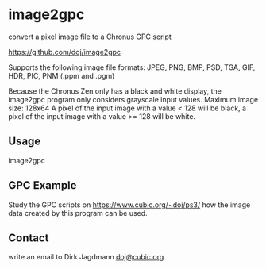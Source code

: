 image2gpc
==========

convert a pixel image file to a Chronus GPC script

https://github.com/doj/image2gpc

Supports the following image file formats: JPEG, PNG, BMP, PSD, TGA, GIF, HDR, PIC, PNM (.ppm and .pgm)

Because the Chronus Zen only has a black and white display,
the image2gpc program only considers grayscale input values.
Maximum image size: 128x64
A pixel of the input image with a value < 128 will be black,
a pixel of the input image with a value >= 128 will be white.

Usage
------

image2gpc <filename>

GPC Example
------------

Study the GPC scripts on https://www.cubic.org/~doj/ps3/ how the image data
created by this program can be used.

Contact
--------

write an email to Dirk Jagdmann <doj@cubic.org>
